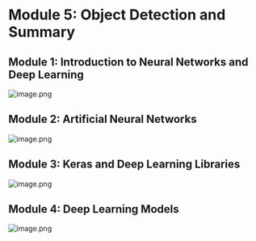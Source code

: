 

# Module 5: Object Detection and Summary
## Module 1: Introduction to Neural Networks and Deep Learning
![image.png](https://prod-files-secure.s3.us-west-2.amazonaws.com/03e82b26-cccb-4906-bb56-adabcbdc0655/a8d40bcb-c482-4026-8872-311e16b2dc63/image.png?X-Amz-Algorithm=AWS4-HMAC-SHA256&X-Amz-Content-Sha256=UNSIGNED-PAYLOAD&X-Amz-Credential=AKIAT73L2G45FSPPWI6X%2F20241228%2Fus-west-2%2Fs3%2Faws4_request&X-Amz-Date=20241228T122713Z&X-Amz-Expires=3600&X-Amz-Signature=0eceaa654cdf931f9504a73a97a9b523032ca1b0f368f8e3201d904ddaf63b26&X-Amz-SignedHeaders=host&x-id=GetObject)
## Module 2: Artificial Neural Networks
![image.png](https://prod-files-secure.s3.us-west-2.amazonaws.com/03e82b26-cccb-4906-bb56-adabcbdc0655/5157ca89-62da-41d9-a98f-6432b71047a9/image.png?X-Amz-Algorithm=AWS4-HMAC-SHA256&X-Amz-Content-Sha256=UNSIGNED-PAYLOAD&X-Amz-Credential=AKIAT73L2G45FSPPWI6X%2F20241228%2Fus-west-2%2Fs3%2Faws4_request&X-Amz-Date=20241228T122713Z&X-Amz-Expires=3600&X-Amz-Signature=da0b0f755c1c7aab71259467be9ff19c1a6e0c0d07fd6857639f02ff0acf0576&X-Amz-SignedHeaders=host&x-id=GetObject)
## Module 3: Keras and Deep Learning Libraries
![image.png](https://prod-files-secure.s3.us-west-2.amazonaws.com/03e82b26-cccb-4906-bb56-adabcbdc0655/5089ce50-05f1-470d-ad42-42503bf1df5f/image.png?X-Amz-Algorithm=AWS4-HMAC-SHA256&X-Amz-Content-Sha256=UNSIGNED-PAYLOAD&X-Amz-Credential=AKIAT73L2G45FSPPWI6X%2F20241228%2Fus-west-2%2Fs3%2Faws4_request&X-Amz-Date=20241228T122713Z&X-Amz-Expires=3600&X-Amz-Signature=67e9b730b0b5c21ee0fe923f567f5d7e0b08e224f663f135f16934b1e89c730e&X-Amz-SignedHeaders=host&x-id=GetObject)
## Module 4: Deep Learning Models
![image.png](https://prod-files-secure.s3.us-west-2.amazonaws.com/03e82b26-cccb-4906-bb56-adabcbdc0655/4e22fcb0-cfbc-4d28-b961-b9b8fde071f0/image.png?X-Amz-Algorithm=AWS4-HMAC-SHA256&X-Amz-Content-Sha256=UNSIGNED-PAYLOAD&X-Amz-Credential=AKIAT73L2G45FSPPWI6X%2F20241228%2Fus-west-2%2Fs3%2Faws4_request&X-Amz-Date=20241228T122713Z&X-Amz-Expires=3600&X-Amz-Signature=c978710827f6d5c42eeb8fb585d2acf6792eb35e4b4d276bdf1f7ab3c72edba2&X-Amz-SignedHeaders=host&x-id=GetObject)